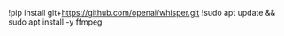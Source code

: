 !pip install git+https://github.com/openai/whisper.git 
!sudo apt update && sudo apt install -y ffmpeg
